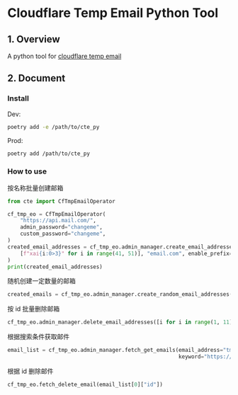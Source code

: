 # Cloudflare Temp Email Python Tool

## 1. Overview

A python tool for [cloudflare temp email](https://github.com/dreamhunter2333/cloudflare_temp_email)

## 2. Document

### Install

Dev:

```bash
poetry add -e /path/to/cte_py
```

Prod:

```bash
poetry add /path/to/cte_py
```

### How to use

按名称批量创建邮箱

```python
from cte import CfTmpEmailOperator

cf_tmp_eo = CfTmpEmailOperator(
    "https://api.mail.com/",
    admin_password="changeme",
    custom_password="changeme",
)
created_email_addresses = cf_tmp_eo.admin_manager.create_email_addresses(
    [f"xai{i:0>3}" for i in range(41, 51)], "email.com", enable_prefix=True
)
print(created_email_addresses)
```

随机创建一定数量的邮箱

```python
created_emails = cf_tmp_eo.admin_manager.create_random_email_addresses(10, "email.com")
```

按 id 批量删除邮箱

```python
cf_tmp_eo.admin_manager.delete_email_addresses([i for i in range(1, 11)])
```

根据搜索条件获取邮件

```python
email_list = cf_tmp_eo.admin_manager.fetch_get_emails(email_address="tmp_xai001@email.com",
                                                      keyword="https://accounts.x.ai/verify-email", limit=1)
```

根据 id 删除邮件

```python
cf_tmp_eo.fetch_delete_email(email_list[0]["id"])
```
